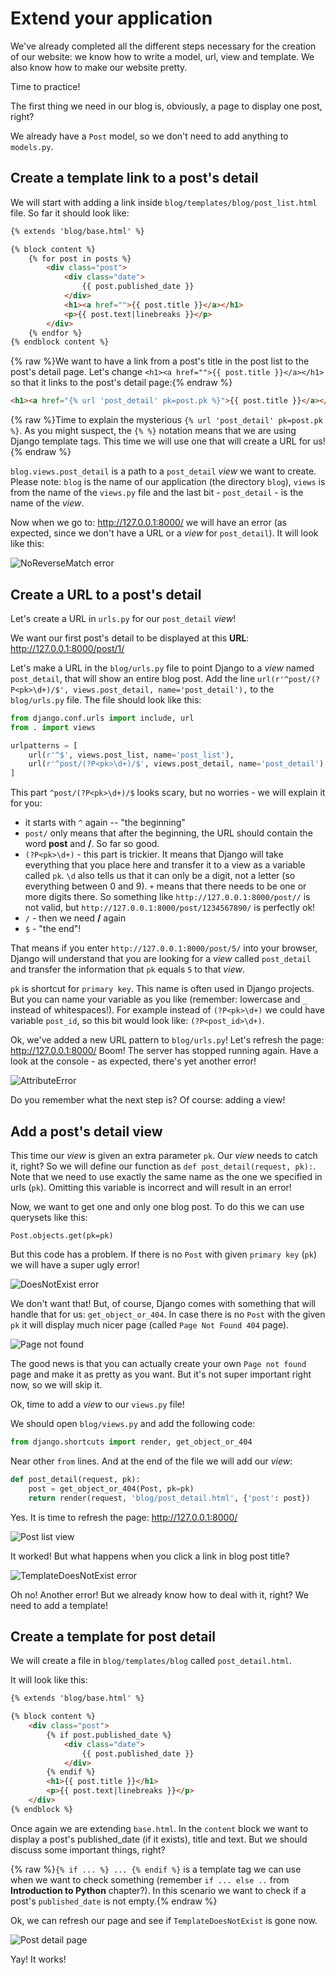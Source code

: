 # Extend your application

We've already completed all the different steps necessary for the creation of our website: we know how to write a model, url, view and template. We also know how to make our website pretty.

Time to practice!

The first thing we need in our blog is, obviously, a page to display one post, right?

We already have a `Post` model, so we don't need to add anything to `models.py`.

## Create a template link to a post's detail

We will start with adding a link inside `blog/templates/blog/post_list.html` file. So far it should look like:
```html
{% extends 'blog/base.html' %}

{% block content %}
    {% for post in posts %}
        <div class="post">
            <div class="date">
                {{ post.published_date }}
            </div>
            <h1><a href="">{{ post.title }}</a></h1>
            <p>{{ post.text|linebreaks }}</p>
        </div>
    {% endfor %}
{% endblock content %}

```

{% raw %}We want to have a link from a post's title in the post list to the post's detail page. Let's change `<h1><a href="">{{ post.title }}</a></h1>` so that it links to the post's detail page:{% endraw %}

```html
<h1><a href="{% url 'post_detail' pk=post.pk %}">{{ post.title }}</a></h1>
```

{% raw %}Time to explain the mysterious `{% url 'post_detail' pk=post.pk %}`. As you might suspect, the `{% %}` notation means that we are using Django template tags. This time we will use one that will create a URL for us!{% endraw %}

`blog.views.post_detail` is a path to a `post_detail` *view* we want to create. Please note: `blog` is the name of our application (the directory `blog`), `views` is from the name of the `views.py` file and the last bit - `post_detail` - is the name of the *view*.

Now when we go to: http://127.0.0.1:8000/ we will have an error (as expected, since we don't have a URL or a *view* for `post_detail`). It will look like this:

![NoReverseMatch error](images/no_reverse_match2.png)

## Create a URL to a post's detail

Let's create a URL in `urls.py` for our `post_detail` *view*!

We want our first post's detail to be displayed at this **URL**: http://127.0.0.1:8000/post/1/

Let's make a URL in the `blog/urls.py` file to point Django to a *view* named `post_detail`, that will show an entire blog post. Add the line `url(r'^post/(?P<pk>\d+)/$', views.post_detail, name='post_detail'),` to the `blog/urls.py` file. The file should look like this:

```python
from django.conf.urls import include, url
from . import views

urlpatterns = [
    url(r'^$', views.post_list, name='post_list'),
    url(r'^post/(?P<pk>\d+)/$', views.post_detail, name='post_detail'),
]
```

This part ``^post/(?P<pk>\d+)/$`` looks scary, but no worries - we will explain it for you:
- it starts with `^` again -- "the beginning"
- `post/` only means that after the beginning, the URL should contain the word __post__ and __/__. So far so good.
- `(?P<pk>\d+)` - this part is trickier. It means that Django will take everything that you place here and transfer it to a view as a variable called `pk`. `\d` also tells us that it can only be a digit, not a letter (so everything between 0 and 9). `+` means that there needs to be one or more digits there. So something like `http://127.0.0.1:8000/post//` is not valid, but `http://127.0.0.1:8000/post/1234567890/` is perfectly ok!
- `/` - then we need __/__ again
- `$` - "the end"!

That means if you enter `http://127.0.0.1:8000/post/5/` into your browser, Django will understand that you are looking for a *view* called `post_detail` and transfer the information that `pk` equals `5` to that *view*.

`pk` is shortcut for `primary key`. This name is often used in Django projects. But you can name your variable as you like (remember: lowercase and `_` instead of whitespaces!). For example instead of `(?P<pk>\d+)` we could have variable `post_id`, so this bit would look like: `(?P<post_id>\d+)`.

Ok, we've added a new URL pattern to `blog/urls.py`! Let's refresh the page: http://127.0.0.1:8000/ Boom! The server has stopped running again. Have a look at the console - as expected, there's yet another error!

![AttributeError](images/attribute_error2.png)

Do you remember what the next step is? Of course: adding a view!

## Add a post's detail view

This time our *view* is given an extra parameter `pk`. Our *view* needs to catch it, right? So we will define our function as `def post_detail(request, pk):`. Note that we need to use exactly the same name as the one we specified in urls (`pk`). Omitting this variable is incorrect and will result in an error!

Now, we want to get one and only one blog post. To do this we can use querysets like this:

    Post.objects.get(pk=pk)

But this code has a problem. If there is no `Post` with given `primary key` (`pk`) we will have a super ugly error!

![DoesNotExist error](images/does_not_exist2.png)

We don't want that! But, of course, Django comes with something that will handle that for us: `get_object_or_404`. In case there is no `Post` with the given `pk` it will display much nicer page (called `Page Not Found 404` page).

![Page not found](images/404_2.png)

The good news is that you can actually create your own `Page not found` page and make it as pretty as you want. But it's not super important right now, so we will skip it.

Ok, time to add a *view* to our `views.py` file!

We should open `blog/views.py` and add the following code:

```python
from django.shortcuts import render, get_object_or_404
```

Near other `from` lines. And at the end of the file we will add our *view*:

```python
def post_detail(request, pk):
    post = get_object_or_404(Post, pk=pk)
    return render(request, 'blog/post_detail.html', {'post': post})
```

Yes. It is time to refresh the page: http://127.0.0.1:8000/

![Post list view](images/post_list2.png)

It worked! But what happens when you click a link in blog post title?

![TemplateDoesNotExist error](images/template_does_not_exist2.png)

Oh no! Another error! But we already know how to deal with it, right? We need to add a template!

## Create a template for post detail

We will create a file in `blog/templates/blog` called `post_detail.html`.

It will look like this:

```html
{% extends 'blog/base.html' %}

{% block content %}
    <div class="post">
        {% if post.published_date %}
            <div class="date">
                {{ post.published_date }}
            </div>
        {% endif %}
        <h1>{{ post.title }}</h1>
        <p>{{ post.text|linebreaks }}</p>
    </div>
{% endblock %}
```

Once again we are extending `base.html`. In the `content` block we want to display a post's published_date (if it exists), title and text. But we should discuss some important things, right?

{% raw %}`{% if ... %} ... {% endif %}` is a template tag we can use when we want to check something (remember `if ... else ..` from __Introduction to Python__ chapter?). In this scenario we want to check if a post's `published_date` is not empty.{% endraw %}

Ok, we can refresh our page and see if `TemplateDoesNotExist` is gone now.

![Post detail page](images/post_detail2.png)

Yay! It works!
